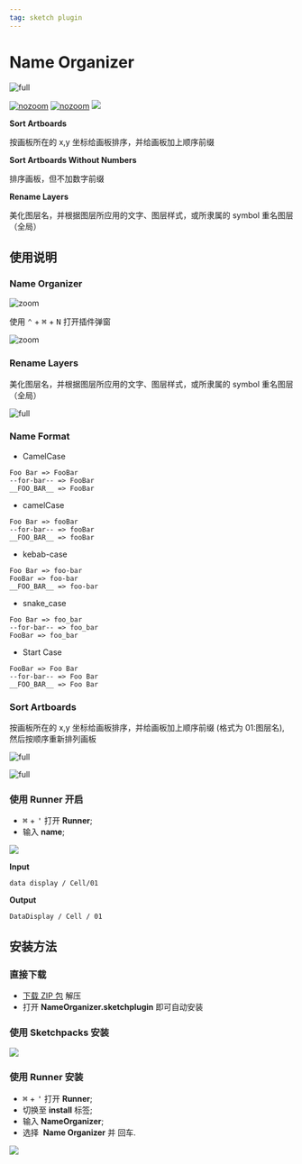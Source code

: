 ```yaml
---
tag: sketch plugin
---
```


# Name Organizer

![full](http://qn.canisminor.cc/2017-09-24-115346.jpg)

[![nozoom](https://img.shields.io/github/release/canisminor1990/sketch-name-organizer.svg)](https://github.com/canisminor1990/sketch-name-organizer/releases)
[![nozoom](https://img.shields.io/badge/Works%20with-Sketch%20Runner-blue.svg?colorB=308ADF)](http://bit.ly/SketchRunnerWebsite)
[![](https://img.shields.io/github/downloads/canisminor1990/sketch-name-organizer/total.svg)](https://github.com/canisminor1990/sketch-name-organizer/releases)

**Sort Artboards**

按画板所在的 x,y 坐标给画板排序，并给画板加上顺序前缀

**Sort Artboards Without Numbers**

排序画板，但不加数字前缀

**Rename Layers**

美化图层名，并根据图层所应用的文字、图层样式，或所隶属的 symbol 重名图层（全局）

## 使用说明

### Name Organizer

![zoom](http://qn.canisminor.cc/2018-03-12-rm-dialog-1.png)

使用 <kbd>⌃</kbd> + <kbd>⌘</kbd> + <kbd>N</kbd> 打开插件弹窗

![zoom](http://qn.canisminor.cc/2017-09-24-115417.jpg)

### Rename Layers

美化图层名，并根据图层所应用的文字、图层样式，或所隶属的 symbol 重名图层（全局）

![full](http://qn.canisminor.cc/2017-09-24-115441.jpg)

### Name Format

* CamelCase

```white
Foo Bar => FooBar
--for-bar-- => FooBar
__FOO_BAR__ => FooBar
```

* camelCase

```white
Foo Bar => fooBar
--for-bar-- => fooBar
__FOO_BAR__ => fooBar
```

* kebab-case

```white
Foo Bar => foo-bar
FooBar => foo-bar
__FOO_BAR__ => foo-bar
```

* snake_case

```white
Foo Bar => foo_bar
--for-bar-- => foo_bar
FooBar => foo_bar
```

* Start Case

```white
FooBar => Foo Bar
--for-bar-- => Foo Bar
__FOO_BAR__ => Foo Bar
```

### Sort Artboards

按画板所在的 x,y 坐标给画板排序，并给画板加上顺序前缀 (格式为 01:图层名),
然后按顺序重新排列画板

![full](http://qn.canisminor.cc/2017-09-24-115514.jpg)

![full](http://qn.canisminor.cc/2017-09-24-115428.jpg)

### 使用 Runner 开启

* <kbd>⌘</kbd> + <kbd>'</kbd> 打开 **Runner**;
* 输入 **name**;

![](http://qn.canisminor.cc/2017-09-24-115537.jpg)

**Input**

```white
data display / Cell/01
```

**Output**

```white
DataDisplay / Cell / 01
```

## 安装方法

### 直接下载

* [下载 ZIP 包](https://github.com/canisminor1990/sketch-name-organizer/archive/master.zip) 解压
* 打开 **NameOrganizer.sketchplugin** 即可自动安装

### 使用 Sketchpacks 安装

[![](http://qn.canisminor.cc/2017-09-24-115227.jpg)](https://sketchpacks.com/canisminor1990/sketch-select/install)

### 使用 Runner 安装

* <kbd>⌘</kbd> + <kbd>'</kbd> 打开 **Runner**;
* 切换至 **install** 标签;
* 输入 **NameOrganizer**;
* 选择  **Name Organizer** 并 <kbd>回车</kbd>.

[![](http://qn.canisminor.cc/2017-09-24-115206.jpg)](http://bit.ly/SketchRunnerWebsite)
